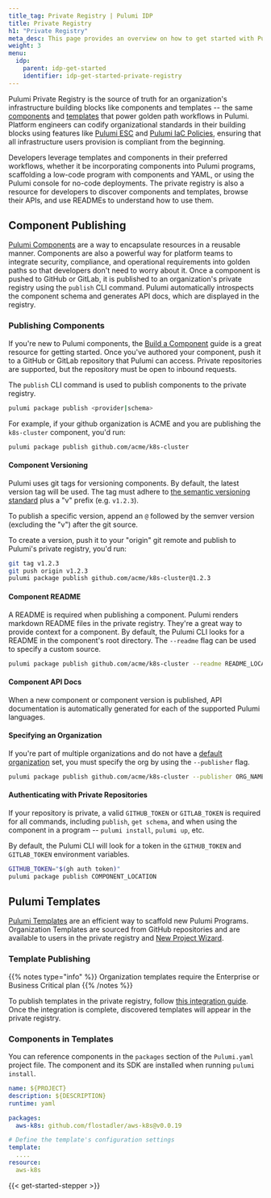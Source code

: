 ```yaml
---
title_tag: Private Registry | Pulumi IDP
title: Private Registry
h1: "Private Registry"
meta_desc: This page provides an overview on how to get started with Pulumi IDP Private Registry.
weight: 3
menu:
  idp:
    parent: idp-get-started
    identifier: idp-get-started-private-registry
---
```


Pulumi Private Registry is the source of truth for an organization's infrastructure building blocks like components and templates -- the same [components](/docs/iac/concepts/resources/components/) and [templates](/docs/pulumi-cloud/developer-portals/templates/) that power golden path workflows in Pulumi. Platform engineers can codify organizational standards in their building blocks using features like [Pulumi ESC](/docs/esc/) and [Pulumi IaC Policies](/docs/insights/get-started/add-policies/), ensuring that all infrastructure users provision is compliant from the beginning.

Developers leverage templates and components in their preferred workflows, whether it be incorporating components into Pulumi programs, scaffolding a low-code program with components and YAML, or using the Pulumi console for no-code deployments. The private registry is also a resource for developers to discover components and templates, browse their APIs, and use READMEs to understand how to use them.

## Component Publishing

[Pulumi Components](/docs/iac/concepts/resources/components/) are a way to encapsulate resources in a reusable manner. Components are also a powerful way for platform teams to integrate security, compliance, and operational requirements into golden paths so that developers don't need to worry about it. Once a component is pushed to GitHub or GitLab, it is published to an organization's private registry using the `publish` CLI command. Pulumi automatically introspects the component schema and generates API docs, which are displayed in the registry.

### Publishing Components

If you're new to Pulumi components, the [Build a Component](/docs/iac/using-pulumi/extending-pulumi/build-a-component/) guide is a great resource for getting started. Once you've authored your component, push it to a GitHub or GitLab repository that Pulumi can access. Private repositories are supported, but the repository must be open to inbound requests.

The `publish` CLI command is used to publish components to the private registry.

```bash
pulumi package publish <provider|schema>
```

For example, if your github organization is ACME and you are publishing the `k8s-cluster` component, you'd run:

```bash
pulumi package publish github.com/acme/k8s-cluster
```

#### Component Versioning

Pulumi uses git tags for versioning components. By default, the latest version tag will be used. The tag must adhere to [the semantic versioning standard](https://semver.org/) plus a "v" prefix (e.g. `v1.2.3`).

To publish a specific version, append an `@` followed by the semver version (excluding the "v") after the git source.

To create a version, push it to your "origin" git remote and publish to Pulumi's private registry, you'd run:

```bash
git tag v1.2.3
git push origin v1.2.3
pulumi package publish github.com/acme/k8s-cluster@1.2.3
```

#### Component README

A README is required when publishing a component. Pulumi renders markdown README files in the private registry. They're a great way to provide context for a component. By default, the Pulumi CLI looks for a README in the component's root directory. The `--readme` flag can be used to specify a custom source.

```bash
pulumi package publish github.com/acme/k8s-cluster --readme README_LOCATION
```

#### Component API Docs

When a new component or component version is published, API documentation is automatically generated for each of the supported Pulumi languages.

#### Specifying an Organization

If you're part of multiple organizations and do not have a [default organization](/docs/iac/cli/commands/pulumi_org_set-default/) set, you must specify the org by using the `--publisher` flag.

```bash
pulumi package publish github.com/acme/k8s-cluster --publisher ORG_NAME
```

#### Authenticating with Private Repositories

 If your repository is private, a valid `GITHUB_TOKEN` or `GITLAB_TOKEN` is required for all commands, including `publish`, `get schema`, and when using the component in a program -- `pulumi install`, `pulumi up`, etc.

 By default, the Pulumi CLI will look for a token in the `GITHUB_TOKEN` and `GITLAB_TOKEN` environment variables.

```bash
GITHUB_TOKEN="$(gh auth token)"
pulumi package publish COMPONENT_LOCATION
```

## Pulumi Templates

[Pulumi Templates](https://www.pulumi.com/docs/pulumi-cloud/developer-portals/templates/#defining-an-organization-template) are an efficient way to scaffold new Pulumi Programs. Organization Templates are sourced from GitHub repositories and are available to users in the private registry and [New Project Wizard](https://www.pulumi.com/docs/pulumi-cloud/developer-portals/new-project-wizard/).

### Template Publishing

{{% notes type="info" %}}
Organization templates require the Enterprise or Business Critical plan
{{% /notes %}}

To publish templates in the private registry, follow [this integration guide](https://www.pulumi.com/docs/pulumi-cloud/developer-portals/templates/#prerequisites). Once the integration is complete, discovered templates will appear in the private registry.

### Components in Templates

You can reference components in the `packages` section of the `Pulumi.yaml` project file. The component and its SDK are installed when running `pulumi install`.

```yaml
name: ${PROJECT}
description: ${DESCRIPTION}
runtime: yaml

packages:
  aws-k8s: github.com/flostadler/aws-k8s@v0.0.19

# Define the template's configuration settings
template:
  ....
resource:
  aws-k8s
```

{{< get-started-stepper >}}
